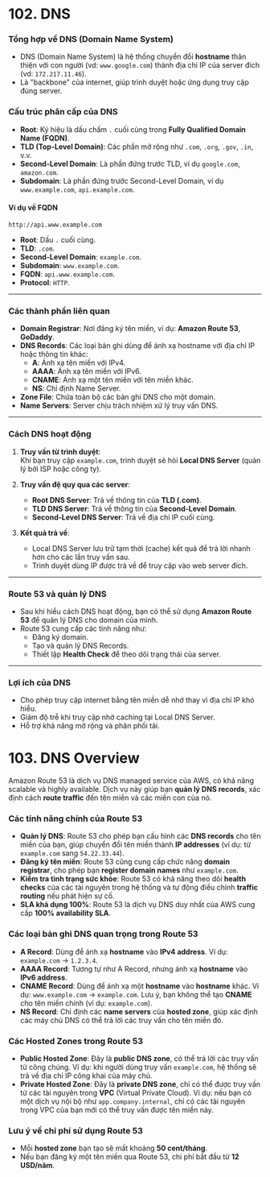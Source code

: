 # 102. DNS 
### Tổng hợp về DNS (Domain Name System)

- DNS (Domain Name System) là hệ thống chuyển đổi **hostname** thân thiện với con người (vd: `www.google.com`) thành địa chỉ IP của server đích (vd: `172.217.11.46`).
- Là "backbone" của internet, giúp trình duyệt hoặc ứng dụng truy cập đúng server.

### **Cấu trúc phân cấp của DNS**
- **Root**: Ký hiệu là dấu chấm `.` cuối cùng trong **Fully Qualified Domain Name (FQDN)**.
- **TLD (Top-Level Domain)**: Các phần mở rộng như `.com`, `.org`, `.gov`, `.in`, v.v.
- **Second-Level Domain**: Là phần đứng trước TLD, ví dụ `google.com`, `amazon.com`.
- **Subdomain**: Là phần đứng trước Second-Level Domain, ví dụ `www.example.com`, `api.example.com`.

#### **Ví dụ về FQDN**
`http://api.www.example.com`
- **Root**: Dấu `.` cuối cùng.
- **TLD**: `.com`.
- **Second-Level Domain**: `example.com`.
- **Subdomain**: `www.example.com`.
- **FQDN**: `api.www.example.com`.
- **Protocol**: `HTTP`.

---

### **Các thành phần liên quan**
- **Domain Registrar**: Nơi đăng ký tên miền, ví dụ: **Amazon Route 53**, **GoDaddy**.
- **DNS Records**: Các loại bản ghi dùng để ánh xạ hostname với địa chỉ IP hoặc thông tin khác:
    - **A**: Ánh xạ tên miền với IPv4.
    - **AAAA**: Ánh xạ tên miền với IPv6.
    - **CNAME**: Ánh xạ một tên miền với tên miền khác.
    - **NS**: Chỉ định Name Server.
- **Zone File**: Chứa toàn bộ các bản ghi DNS cho một domain.
- **Name Servers**: Server chịu trách nhiệm xử lý truy vấn DNS.

---

### **Cách DNS hoạt động**
1. **Truy vấn từ trình duyệt**:  
   Khi bạn truy cập `example.com`, trình duyệt sẽ hỏi **Local DNS Server** (quản lý bởi ISP hoặc công ty).

2. **Truy vấn đệ quy qua các server**:
    - **Root DNS Server**: Trả về thông tin của **TLD (.com)**.
    - **TLD DNS Server**: Trả về thông tin của **Second-Level Domain**.
    - **Second-Level DNS Server**: Trả về địa chỉ IP cuối cùng.

3. **Kết quả trả về**:
    - Local DNS Server lưu trữ tạm thời (cache) kết quả để trả lời nhanh hơn cho các lần truy vấn sau.
    - Trình duyệt dùng IP được trả về để truy cập vào web server đích.

---

### **Route 53 và quản lý DNS**
- Sau khi hiểu cách DNS hoạt động, bạn có thể sử dụng **Amazon Route 53** để quản lý DNS cho domain của mình.
- Route 53 cung cấp các tính năng như:
    - Đăng ký domain.
    - Tạo và quản lý DNS Records.
    - Thiết lập **Health Check** để theo dõi trạng thái của server.

--- 

### Lợi ích của DNS
- Cho phép truy cập internet bằng tên miền dễ nhớ thay vì địa chỉ IP khó hiểu.
- Giảm độ trễ khi truy cập nhờ caching tại Local DNS Server.
- Hỗ trợ khả năng mở rộng và phân phối tải.  


# 103. DNS Overview

Amazon Route 53 là dịch vụ DNS managed service của AWS, có khả năng scalable và highly available. Dịch vụ này giúp bạn **quản lý DNS records**, xác định cách **route traffic** đến tên miền và các miền con của nó.

### Các tính năng chính của Route 53
- **Quản lý DNS**: Route 53 cho phép bạn cấu hình các **DNS records** cho tên miền của bạn, giúp chuyển đổi tên miền thành **IP addresses** (ví dụ: từ `example.com` sang `54.22.33.44`).
- **Đăng ký tên miền**: Route 53 cũng cung cấp chức năng **domain registrar**, cho phép bạn **register domain names** như `example.com`.
- **Kiểm tra tình trạng sức khỏe**: Route 53 có khả năng theo dõi **health checks** của các tài nguyên trong hệ thống và tự động điều chỉnh **traffic routing** nếu phát hiện sự cố.
- **SLA khả dụng 100%**: Route 53 là dịch vụ DNS duy nhất của AWS cung cấp **100% availability SLA**.

### Các loại bản ghi DNS quan trọng trong Route 53
- **A Record**: Dùng để ánh xạ **hostname** vào **IPv4 address**. Ví dụ: `example.com` -> `1.2.3.4`.
- **AAAA Record**: Tương tự như A Record, nhưng ánh xạ **hostname** vào **IPv6 address**.
- **CNAME Record**: Dùng để ánh xạ một **hostname** vào **hostname** khác. Ví dụ: `www.example.com` -> `example.com`. Lưu ý, bạn không thể tạo **CNAME** cho tên miền chính (ví dụ: `example.com`).
- **NS Record**: Chỉ định các **name servers** của **hosted zone**, giúp xác định các máy chủ DNS có thể trả lời các truy vấn cho tên miền đó.

### Các Hosted Zones trong Route 53

- **Public Hosted Zone**:  Đây là **public DNS zone**, có thể trả lời các truy vấn từ công chúng. Ví dụ: khi người dùng truy vấn `example.com`, hệ thống sẽ trả về địa chỉ IP công khai của máy chủ.
- **Private Hosted Zone**:  Đây là **private DNS zone**, chỉ có thể được truy vấn từ các tài nguyên trong **VPC** (Virtual Private Cloud). Ví dụ: nếu bạn có một dịch vụ nội bộ như `app.company.internal`, chỉ có các tài nguyên trong VPC của bạn mới có thể truy vấn được tên miền này.


### Lưu ý về chi phí sử dụng Route 53

- Mỗi **hosted zone** bạn tạo sẽ mất khoảng **50 cent/tháng**.
- Nếu bạn đăng ký một tên miền qua Route 53, chi phí bắt đầu từ **12 USD/năm**.
